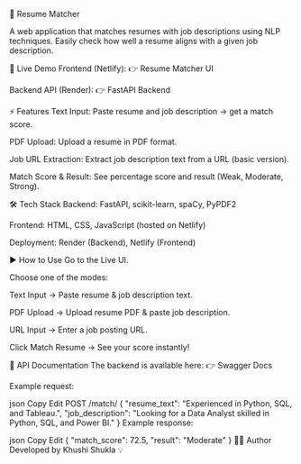📄 Resume Matcher





A web application that matches resumes with job descriptions using NLP techniques.
Easily check how well a resume aligns with a given job description.

🚀 Live Demo
Frontend (Netlify): 👉 Resume Matcher UI

Backend API (Render): 👉 FastAPI Backend

⚡ Features
Text Input: Paste resume and job description → get a match score.

PDF Upload: Upload a resume in PDF format.

Job URL Extraction: Extract job description text from a URL (basic version).

Match Score & Result: See percentage score and result (Weak, Moderate, Strong).

🛠️ Tech Stack
Backend: FastAPI, scikit-learn, spaCy, PyPDF2

Frontend: HTML, CSS, JavaScript (hosted on Netlify)

Deployment: Render (Backend), Netlify (Frontend)

▶️ How to Use
Go to the Live UI.

Choose one of the modes:

Text Input → Paste resume & job description text.

PDF Upload → Upload resume PDF & paste job description.

URL Input → Enter a job posting URL.

Click Match Resume → See your score instantly!

📌 API Documentation
The backend is available here:
👉 Swagger Docs

Example request:

json
Copy
Edit
POST /match/
{
  "resume_text": "Experienced in Python, SQL, and Tableau.",
  "job_description": "Looking for a Data Analyst skilled in Python, SQL, and Power BI."
}
Example response:

json
Copy
Edit
{
  "match_score": 72.5,
  "result": "Moderate"
}
👩‍💻 Author
Developed by Khushi Shukla 💡

